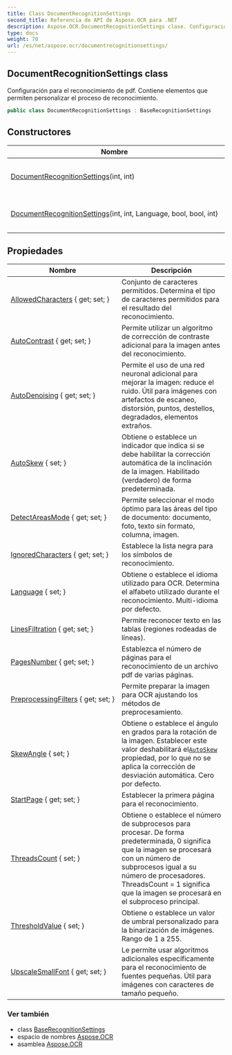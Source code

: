 ```yaml
---
title: Class DocumentRecognitionSettings
second_title: Referencia de API de Aspose.OCR para .NET
description: Aspose.OCR.DocumentRecognitionSettings clase. Configuración para el reconocimiento de pdf. Contiene elementos que permiten personalizar el proceso de reconocimiento.
type: docs
weight: 70
url: /es/net/aspose.ocr/documentrecognitionsettings/
---
```

## DocumentRecognitionSettings class

Configuración para el reconocimiento de pdf. Contiene elementos que permiten personalizar el proceso de reconocimiento.

```csharp
public class DocumentRecognitionSettings : BaseRecognitionSettings
```

## Constructores

| Nombre | Descripción |
| --- | --- |
| [DocumentRecognitionSettings](documentrecognitionsettings/#constructor)(int, int) | Inicializa una nueva instancia del`DocumentRecognitionSettings` clase con un conjunto corto de propiedades. |
| [DocumentRecognitionSettings](documentrecognitionsettings/#constructor_1)(int, int, Language, bool, bool, int) | Inicializa una nueva instancia del`DocumentRecognitionSettings`clase con conjunto completo de propiedades. |

## Propiedades

| Nombre | Descripción |
| --- | --- |
| [AllowedCharacters](../../aspose.ocr/baserecognitionsettings/allowedcharacters/) { get; set; } | Conjunto de caracteres permitidos. Determina el tipo de caracteres permitidos para el resultado del reconocimiento. |
| [AutoContrast](../../aspose.ocr/baserecognitionsettings/autocontrast/) { get; set; } | Permite utilizar un algoritmo de corrección de contraste adicional para la imagen antes del reconocimiento. |
| [AutoDenoising](../../aspose.ocr/baserecognitionsettings/autodenoising/) { get; set; } | Permite el uso de una red neuronal adicional para mejorar la imagen: reduce el ruido. Útil para imágenes con artefactos de escaneo, distorsión, puntos, destellos, degradados, elementos extraños. |
| [AutoSkew](../../aspose.ocr/baserecognitionsettings/autoskew/) { set; } | Obtiene o establece un indicador que indica si se debe habilitar la corrección automática de la inclinación de la imagen. Habilitado (verdadero) de forma predeterminada. |
| [DetectAreasMode](../../aspose.ocr/baserecognitionsettings/detectareasmode/) { get; set; } | Permite seleccionar el modo óptimo para las áreas del tipo de documento: documento, foto, texto sin formato, columna, imagen. |
| [IgnoredCharacters](../../aspose.ocr/baserecognitionsettings/ignoredcharacters/) { get; set; } | Establece la lista negra para los símbolos de reconocimiento. |
| [Language](../../aspose.ocr/baserecognitionsettings/language/) { set; } | Obtiene o establece el idioma utilizado para OCR.  Determina el alfabeto utilizado durante el reconocimiento. Multi-idioma por defecto. |
| [LinesFiltration](../../aspose.ocr/baserecognitionsettings/linesfiltration/) { get; set; } | Permite reconocer texto en las tablas (regiones rodeadas de líneas). |
| [PagesNumber](../../aspose.ocr/documentrecognitionsettings/pagesnumber/) { get; set; } | Establezca el número de páginas para el reconocimiento de un archivo pdf de varias páginas. |
| [PreprocessingFilters](../../aspose.ocr/baserecognitionsettings/preprocessingfilters/) { get; set; } | Permite preparar la imagen para OCR ajustando los métodos de preprocesamiento. |
| [SkewAngle](../../aspose.ocr/baserecognitionsettings/skewangle/) { set; } | Obtiene o establece el ángulo en grados para la rotación de la imagen.  Establecer este valor deshabilitará el[`AutoSkew`](../baserecognitionsettings/autoskew/) propiedad, por lo que no se aplica la corrección de desviación automática. Cero por defecto. |
| [StartPage](../../aspose.ocr/documentrecognitionsettings/startpage/) { get; set; } | Establecer la primera página para el reconocimiento. |
| [ThreadsCount](../../aspose.ocr/baserecognitionsettings/threadscount/) { set; } | Obtiene o establece el número de subprocesos para procesar. De forma predeterminada, 0 significa que la imagen se procesará con un número de subprocesos igual a su número de procesadores. ThreadsCount = 1 significa que la imagen se procesará en el subproceso principal. |
| [ThresholdValue](../../aspose.ocr/baserecognitionsettings/thresholdvalue/) { set; } | Obtiene o establece un valor de umbral personalizado para la binarización de imágenes. Rango de 1 a 255. |
| [UpscaleSmallFont](../../aspose.ocr/baserecognitionsettings/upscalesmallfont/) { get; set; } | Le permite usar algoritmos adicionales específicamente para el reconocimiento de fuentes pequeñas. Útil para imágenes con caracteres de tamaño pequeño. |

### Ver también

* class [BaseRecognitionSettings](../baserecognitionsettings/)
* espacio de nombres [Aspose.OCR](../../aspose.ocr/)
* asamblea [Aspose.OCR](../../)


